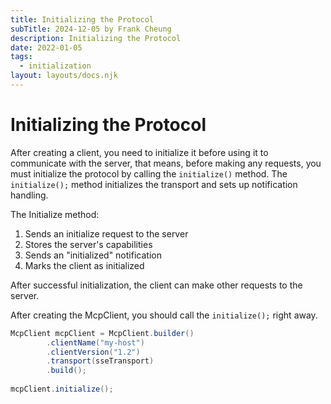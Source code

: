 ```yaml
---
title: Initializing the Protocol
subTitle: 2024-12-05 by Frank Cheung
description: Initializing the Protocol
date: 2022-01-05
tags:
  - initialization
layout: layouts/docs.njk
---
```


# Initializing the Protocol

After creating a client, you need to initialize it before using it to communicate with the server,
that means, before making any requests, you must initialize the protocol by calling the `initialize()` method.
The `initialize();` method initializes the transport and sets up notification handling.

The Initialize method:

1. Sends an initialize request to the server
1. Stores the server's capabilities
1. Sends an "initialized" notification
1. Marks the client as initialized

After successful initialization, the client can make other requests to the server.

After creating the McpClient, you should call the `initialize();` right away.

``` java
McpClient mcpClient = McpClient.builder()
        .clientName("my-host")
        .clientVersion("1.2")
        .transport(sseTransport)
        .build();
        
mcpClient.initialize();
```
